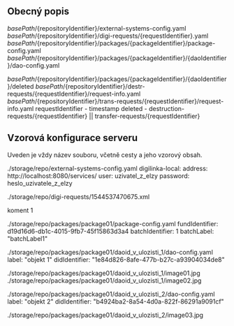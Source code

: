 Obecný popis
------------
${basePath}/${repositoryIdentifier}/external-systems-config.yaml
${basePath}/${repositoryIdentifier}/digi-requests/{requestIdentifier}.yaml
${basePath}/${repositoryIdentifier}/packages/{packageIdentifier}/package-config.yaml
${basePath}/${repositoryIdentifier}/packages/{packageIdentifier}/{daoIdentifier}/dao-config.yaml

${basePath}/${repositoryIdentifier}/packages/{packageIdentifier}/{daoIdentifier}/deleted
${basePath}/${repositoryIdentifier}/destr-requests/{requestIdentifier}/request-info.yaml
${basePath}/${repositoryIdentifier}/trans-requests/{requestIdentifier}/request-info.yaml
requestIdentifier - timestamp
deleted - destruction-requests/{requestIdentifier} || transfer-requests/{requestIdentifier}


Vzorová konfigurace serveru
---------------------------
Uveden je vždy název souboru, včetně cesty a jeho vzorový obsah.

./storage/repo/external-systems-config.yaml
digilinka-local:
  address: http://localhost:8080/services/
  user: uzivatel_z_elzy
  password: heslo_uzivatele_z_elzy

./storage/repo/digi-requests/1544537470675.xml
<?xml version="1.0" encoding="UTF-8" standalone="yes"?>
<digitizationRequestInfo status="FINISHED" identifier="1963f757-ebc1-4083-bcf5-8b36c30e5cf1" systemIdentifier="digilinka-local">
    <description>koment 1</description>
    <materials>
        <did identifier="1e84d826-8afe-477b-b27c-a93904034de8"/>
        <did identifier="b4924ba2-8a54-4d0a-822f-86291a9091cf"/>
    </materials>
</digitizationRequestInfo>

./storage/repo/packages/package01/package-config.yaml
fundIdentifier: d19d16d6-db1c-4015-9fb7-45f15863d3a4
batchIdentifier: 1
batchLabel: "batchLabel1"

./storage/repo/packages/package01/daoid_v_ulozisti_1/dao-config.yaml
label: "objekt 1"
didIdentifier: "1e84d826-8afe-477b-b27c-a93904034de8"

./storage/repo/packages/package01/daoid_v_ulozisti_1/image01.jpg
./storage/repo/packages/package01/daoid_v_ulozisti_1/image02.jpg

./storage/repo/packages/package01/daoid_v_ulozisti_2/dao-config.yaml
label: "objekt 2"
didIdentifier: "b4924ba2-8a54-4d0a-822f-86291a9091cf"

./storage/repo/packages/package01/daoid_v_ulozisti_2/image03.jpg
